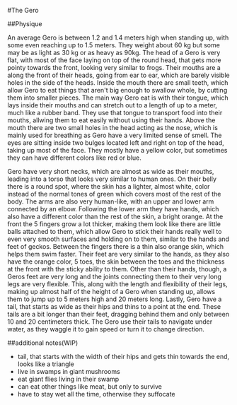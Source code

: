 #The Gero

##Physique

An average Gero is between 1.2 and 1.4 meters high when standing up, with some even reaching up to 1.5 meters. They weight about 60 kg but some may be as light as 30 kg or as heavy as 90kg. The head of a Gero is very flat, with most of the face laying on top of the round head, that gets more pointy towards the front, looking very similar to frogs. Their mouths are a along the front of their heads, going from ear to ear, which are barely visible holes in the side of the heads. Inside the mouth there are small teeth, which allow Gero to eat things that aren't big enough to swallow whole, by cutting them into smaller pieces.  The main way Gero eat is with their tongue, which lays inside their mouths and can stretch out to a length of up to a meter, much like a rubber band. They use that tongue to transport food into their mouths, allwing them to eat easily without using their hands. Above the mouth there are two small holes in the head acting as the nose, which is mainly used for breathing as Gero have a very limited sense of smell. The eyes are sitting inside two bulges located left and right on top of the head, taking up most of the face. They mostly have a yellow color, but sometimes they can have different colors like red or blue. 

Gero have very short necks, which are almost as wide as their mouths, leading into a torso that looks very similar to human ones. On their belly there is a round spot, where the skin has a lighter, almost white, color instead of the normal tones of green which covers most of the rest of the body. The arms are also very human-like, with an upper and lower  arm connected by an elbow. Following the lower arm they have hands, which also have a different color than the rest of the skin, a bright orange. At the front the 5 fingers grow a lot thicker, making them look like there are little balls attached to them, which allow Gero to stick their hands really well to even very smooth surfaces and holding on to them, similar to the hands and feet of geckos. Between the fingers there is a thin also orange skin, which helps them swim faster. Their feet are very similar to the hands, as they also have the orange color, 5 toes, the skin between the toes and the thickness at the front with the sticky ability to them. Other than their hands, though, a Geros feet are very long and the joints connecting them to their very long legs are very flexible. This, along with the length and flexibility of their legs, making up almost half of the height of a Gero when standing up, allows them to jump up to 5 meters high and 20 meters long. Lastly, Gero have a tail, that starts as wide as their hips and thins to a point at the end. These tails are a bit longer than their feet, dragging behind them and only between 10 and 20 centimeters thick. The Gero use their tails to navigate under water, as they waggle it to gain speed or turn it  to change direction. 

##additional notes(WIP)

* tail, that starts with the width of their hips and gets thin towards the end, looks like a triangle
* live in swamps in giant mushrooms
*  eat giant flies living in their swamp
* can eat other things like meat, but only to survive
* have to stay wet all the time, otherwise they suffocate